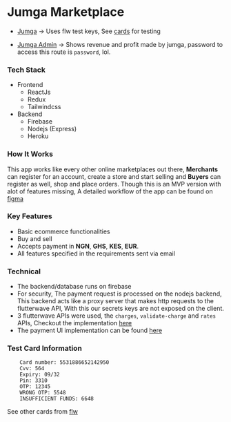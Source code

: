 # Jumga Marketplace

- [Jumga](https://jumga.xyz) -> Uses flw test keys, See [cards](https://github.com/Iamstanlee/jumga-marketplace#test-card-information) for testing

- [Jumga Admin](https://jumga.xyz/admin) -> Shows revenue and profit made by jumga, password to access this route is `password`, lol.

### Tech Stack

- Frontend
  - ReactJs
  - Redux
  - Tailwindcss
- Backend
  - Firebase
  - Nodejs (Express)
  - Heroku

### How It Works

This app works like every other online marketplaces out there,
**Merchants** can register for an account, create a store and start selling and **Buyers** can
register as well, shop and place orders. Though this is an MVP version with alot of features missing, A detailed workflow of the app can be found on [figma](https://www.figma.com/file/6iGYkgIDuOTrT9F9Za8zkd/Jumga?node-id=0%3A1)

### Key Features

- Basic ecommerce functionalities
- Buy and sell
- Accepts payment in **NGN**, **GHS**, **KES**, **EUR**.
- All features specified in the requirements sent via email

### Technical

- The backend/database runs on firebase
- For security, The payment request is processed on the nodejs backend, This backend acts like a
  proxy server that makes http requests to the flutterwave API, With this our secrets keys are not exposed on the client.
- 3 flutterwave APIs were used, the `charges`, `validate-charge` and `rates` APIs, Checkout the implementation [here](server/flw.js)
- The payment UI implementation can be found [here](src/components/payment/card-payment.js)

### Test Card Information

```
    Card number: 5531886652142950
    Cvv: 564
    Expiry: 09/32
    Pin: 3310
    OTP: 12345
    WRONG OTP: 5548
    INSUFFICIENT FUNDS: 6648
```

See other cards from [flw](https://developer.flutterwave.com/docs/test-cards)

<!--
 Card validation
 https://www.w3resource.com/javascript/form/credit-card-validation.php
 -->
